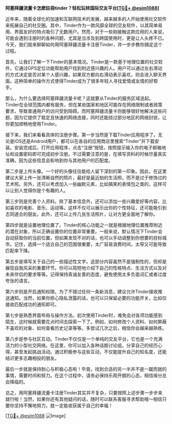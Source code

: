 **阿塞拜疆流量卡怎麽註冊tinder？轻松玩转国际交友平台[[TG💪+ @esim1088](https://t.me/s/esim1088)]**

近年来，随着全球化的加速和互联网技术的发展，越来越多的人开始使用社交软件来拓展自己的社交圈。其中，Tinder作为一款风靡全球的交友软件，以其简单易用、界面友好的特点吸引了无数用户。然而，对于一些刚接触这款应用的人来说，可能会遇到注册时的各种问题，尤其是当涉及到跨国使用时，更是让人头疼不已。今天，我们就来聊聊如何用阿塞拜疆流量卡注册Tinder，并一步步教你搞定这个过程。

首先，让我们了解一下Tinder的基本情况。Tinder是一款基于地理位置的社交软件，它通过GPS定位功能帮助用户找到附近感兴趣的人。用户可以通过左右滑动的方式决定是否对某个人感兴趣，如果双方都向右滑动表示喜欢，则会进入聊天界面。这种简单的操作方式使得Tinder成为了很多年轻人寻找爱情或友情的好帮手。

那么，为什么要选择阿塞拜疆流量卡呢？这就要从Tinder的服务区域说起。Tinder在全球范围内都有服务，但在某些国家和地区可能存在网络限制或者政策要求，导致普通用户的访问受到阻碍。而阿塞拜疆流量卡则能够很好地解决这些问题，因为它提供了稳定且快速的网络连接，同时还能绕过部分地区的网络封锁，让你更加顺畅地使用Tinder。

接下来，我们来看看具体的注册步骤。第一步当然是下载Tinder应用程序了。无论是iOS还是Android用户，都可以在各自的应用商店里搜索“Tinder”并下载安装。安装完成后，打开应用程序，点击“注册”按钮，按照提示输入你的电子邮箱地址和设置密码即可完成初步注册。不过需要注意的是，在填写资料的时候尽量真实准确，因为这些信息会影响到你与其他用户的匹配度。

第二步是上传头像。一个好的头像往往能给人留下深刻的第一印象。因此，在这里建议大家上传一张清晰自然的照片，最好是最近拍的生活照，而不是过于修饰过的艺术照。另外，还可以考虑加入一些幽默元素，比如搞笑的表情包之类的，这样可以让别人觉得你是个有趣的人。

第三步则是完善个人资料。除了基本信息外，还可以添加一些兴趣爱好等内容，比如喜欢的电影、音乐、运动等。这样不仅可以展示出你的个性特征，还可能吸引到志同道合的朋友。此外，还可以上传几张生活照片，让对方更全面地了解你。

第四步就是设置地理位置了。Tinder的核心功能之一就是根据地理位置推荐附近的潜在对象，所以正确设置你的位置非常重要。一般来说，默认情况下Tinder会自动获取你的当前位置，但如果发现不对的话，也可以手动调整到你想要的目标城市。记住，选择一个适合自己的范围很重要，太广容易浪费时间，太窄又可能导致匹配率下降。

第五步是填写关于自己的一些描述性文字。这部分内容虽然不是强制性的，但却是展现自我风采的重要环节。你可以简短地介绍下自己的性格特点、生活方式以及对未来伴侣的要求等等。记得保持真诚友善的态度，避免使用太多负面词汇或者过度夸张的语言。

第六步则是开启通知权限。为了不错过任何一条新消息，建议允许Tinder接收推送通知。当然，如果你担心隐私泄露的话，也可以只保留必要的功能开关，比如仅接收匹配成功的通知即可。

第七步是熟悉界面布局与操作方法。初次使用Tinder时，难免会对各项功能感到陌生，这时候就需要花点时间去探索一下了。例如，如何修改个人资料、如何屏蔽不喜欢的对象、如何查看历史记录等等。多尝试几次之后，相信你会越来越熟练。

第八步是参与社区互动。Tinder不仅仅是一个单纯的交友平台，它也是一个充满活力的小型社交网络。在这里，你可以加入各种话题讨论组，分享自己的经历心得，甚至发起挑战活动。通过积极参与这些互动，不仅能提升自己的知名度，还能结识更多志趣相投的朋友。

最后一步就是保持耐心与积极心态啦！毕竟，找到合适的另一半并不是一蹴而就的事情，需要时间和努力。在这个过程中，请务必保持乐观开朗的心态，相信缘分总会降临的。

总之，用阿塞拜疆流量卡注册Tinder其实并不复杂，只要按照上述步骤一步步来就行啦！当然，如果你还有其他疑问的话，随时可以联系客服寻求帮助哦～相信只要你坚持不懈地努力，就一定能收获属于自己的幸福！

[[TG💪+ @esim1088](https://t.me/s/esim1088) ![Image](https://i.postimg.cc/4NQfJmqS/Snipaste-2025-05-13-00-14-12.png)]